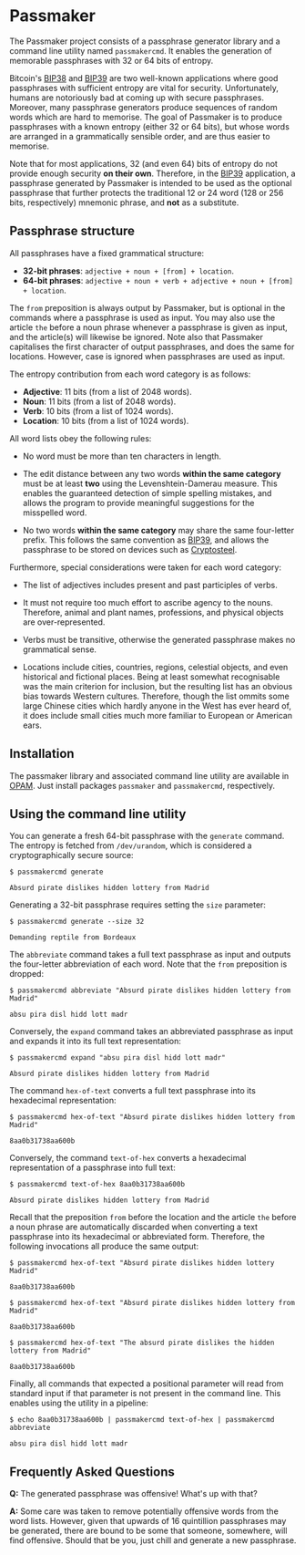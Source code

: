 Passmaker
=========

The Passmaker project consists of a passphrase generator library and a
command line utility named `passmakercmd`.  It enables the generation of
memorable passphrases with 32 or 64 bits of entropy.

Bitcoin's
[BIP38](https://github.com/bitcoin/bips/blob/master/bip-0038.mediawiki) and
[BIP39](https://github.com/bitcoin/bips/blob/master/bip-0039.mediawiki)
are two well-known applications where good passphrases with sufficient
entropy are vital for security.  Unfortunately, humans are notoriously bad
at coming up with secure passphrases.  Moreover, many passphrase generators
produce sequences of random words which are hard to memorise.  The goal
of Passmaker is to produce passphrases with a known entropy (either 32 or
64 bits), but whose words are arranged in a grammatically sensible order,
and are thus easier to memorise.

Note that for most applications, 32 (and even 64) bits of entropy
do not provide enough security **on their own**.  Therefore, in the
[BIP39](https://github.com/bitcoin/bips/blob/master/bip-0039.mediawiki)
application, a passphrase generated by Passmaker is intended to be used as
the optional passphrase that further protects the traditional 12 or 24 word
(128 or 256 bits, respectively) mnemonic phrase, and **not** as a substitute.


Passphrase structure
--------------------

All passphrases have a fixed grammatical structure:

 - **32-bit phrases**: `adjective + noun + [from] + location`.
 - **64-bit phrases**: `adjective + noun + verb + adjective + noun + [from] + location`.

The `from` preposition is always output by Passmaker, but is optional in the
commands where a passphrase is used as input.  You may also use the article
`the` before a noun phrase whenever a passphrase is given as input, and the
article(s) will likewise be ignored.  Note also that Passmaker capitalises
the first character of output passphrases, and does the same for locations.
However, case is ignored when passphrases are used as input.

The entropy contribution from each word category is as follows:

 - **Adjective**: 11 bits (from a list of 2048 words).
 - **Noun**: 11 bits (from a list of 2048 words).
 - **Verb**: 10 bits (from a list of 1024 words).
 - **Location**: 10 bits (from a list of 1024 words).

All word lists obey the following rules:

 - No word must be more than ten characters in length.

 - The edit distance between any two words **within the same category** must be
   at least **two** using the Levenshtein-Damerau measure.  This enables the
   guaranteed detection of simple spelling mistakes, and allows the program
   to provide meaningful suggestions for the misspelled word.

 - No two words **within the same category** may share the same four-letter
   prefix. This follows the same convention as
   [BIP39](https://github.com/bitcoin/bips/blob/master/bip-0039.mediawiki),
   and allows the passphrase to be stored on devices such as [Cryptosteel](https://cryptosteel.com/).

Furthermore, special considerations were taken for each word category:

 - The list of adjectives includes present and past participles of verbs.

 - It must not require too much effort to ascribe agency to the nouns.
   Therefore, animal and plant names, professions, and physical objects
   are over-represented.

 - Verbs must be transitive, otherwise the generated passphrase makes
   no grammatical sense.

 - Locations include cities, countries, regions, celestial objects, and
   even historical and fictional places. Being at least somewhat recognisable
   was the main criterion for inclusion, but the resulting list has an obvious
   bias towards Western cultures. Therefore, though the list ommits some large
   Chinese cities which hardly anyone in the West has ever heard of, it does
   include small cities much more familiar to European or American ears.


Installation
------------

The passmaker library and associated command line utility are available in
[OPAM](https://opam.ocaml.org/).  Just install packages `passmaker` and
`passmakercmd`, respectively.


Using the command line utility
------------------------------

You can generate a fresh 64-bit passphrase with the `generate` command.  The entropy
is fetched from `/dev/urandom`, which is considered a cryptographically secure source:

```
$ passmakercmd generate

Absurd pirate dislikes hidden lottery from Madrid
```

Generating a 32-bit passphrase requires setting the `size` parameter:

```
$ passmakercmd generate --size 32

Demanding reptile from Bordeaux
```

The `abbreviate` command takes a full text passphrase as input and outputs
the four-letter abbreviation of each word. Note that the `from` preposition
is dropped:

```
$ passmakercmd abbreviate "Absurd pirate dislikes hidden lottery from Madrid"

absu pira disl hidd lott madr
```

Conversely, the `expand` command takes an abbreviated passphrase as input
and expands it into its full text representation:

```
$ passmakercmd expand "absu pira disl hidd lott madr"

Absurd pirate dislikes hidden lottery from Madrid
```

The command `hex-of-text` converts a full text passphrase into its hexadecimal
representation:

```
$ passmakercmd hex-of-text "Absurd pirate dislikes hidden lottery from Madrid"

8aa0b31738aa600b
```

Conversely, the command `text-of-hex` converts a hexadecimal representation of
a passphrase into full text:

```
$ passmakercmd text-of-hex 8aa0b31738aa600b

Absurd pirate dislikes hidden lottery from Madrid
```

Recall that the preposition `from` before the location and the article
`the` before a noun phrase are automatically discarded when converting a
text passphrase into its hexadecimal or abbreviated form. Therefore, the
following invocations all produce the same output:

```
$ passmakercmd hex-of-text "Absurd pirate dislikes hidden lottery Madrid"

8aa0b31738aa600b

$ passmakercmd hex-of-text "Absurd pirate dislikes hidden lottery from Madrid"

8aa0b31738aa600b

$ passmakercmd hex-of-text "The absurd pirate dislikes the hidden lottery from Madrid"

8aa0b31738aa600b
```

Finally, all commands that expected a positional parameter will read from standard
input if that parameter is not present in the command line.  This enables using
the utility in a pipeline:

```
$ echo 8aa0b31738aa600b | passmakercmd text-of-hex | passmakercmd abbreviate

absu pira disl hidd lott madr
```


Frequently Asked Questions
--------------------------

**Q:** The generated passphrase was offensive! What's up with that?

**A:** Some care was taken to remove potentially offensive words from the word lists.
However, given that upwards of 16 quintillion passphrases may be generated, there
are bound to be some that someone, somewhere, will find offensive.  Should that be
you, just chill and generate a new passphrase.
